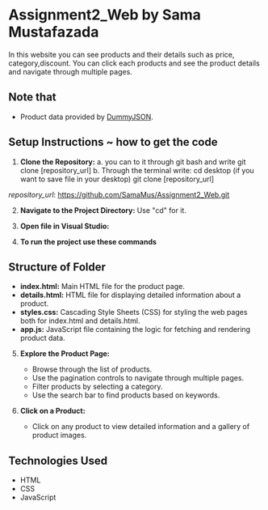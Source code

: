 # Assignment2_Web by Sama Mustafazada

In this website you can see products and their details such as price, category,discount. You can click each products and see the product details and navigate through multiple pages.
## Note that
- Product data provided by [DummyJSON](https://dummyjson.com/products).

## Setup Instructions ~ how to get the code

1. **Clone the Repository:**
   a. you can to it through git bash and write
      git clone [repository_url]
   b. Through the terminal write:
        cd desktop (if you want to save file in your desktop)
        git clone [repository_url]

*repository_url*: https://github.com/SamaMus/Assignment2_Web.git


2. **Navigate to the Project Directory:**
   Use "cd" for it.

3. **Open file in Visual Studio:**

4. **To run the project use these commands**


## Structure of Folder
- **index.html:** Main HTML file for the product   page.
- **details.html:** HTML file for displaying detailed information about a product.
- **styles.css:** Cascading Style Sheets (CSS) for styling the web pages both for index.html and details.html.
- **app.js:** JavaScript file containing the logic for fetching and rendering product data.

5. **Explore the Product Page:**
   - Browse through the list of products.
   - Use the pagination controls to navigate through multiple pages.
   - Filter products by selecting a category.
   - Use the search bar to find products based on keywords.

5. **Click on a Product:**
   - Click on any product to view detailed information and a gallery of product images.



## Technologies Used

- HTML
- CSS
- JavaScript


